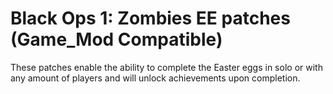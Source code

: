 # Black Ops 1: Zombies EE patches (Game_Mod Compatible)

These patches enable the ability to complete the Easter eggs in solo or with any amount of players and will unlock achievements upon completion.
